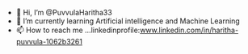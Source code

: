 - 👋 Hi, I’m @PuvvulaHaritha33
- 🌱 I’m currently learning Artificial intelligence and Machine Learning
- 📫 How to reach me ...linkedinprofile:www.linkedin.com/in/haritha-puvvula-1062b3261

<!---
PuvvulaHaritha33/PuvvulaHaritha33 is a ✨ special ✨ repository because its `README.md` (this file) appears on your GitHub profile.
You can click the Preview link to take a look at your changes.
--->
